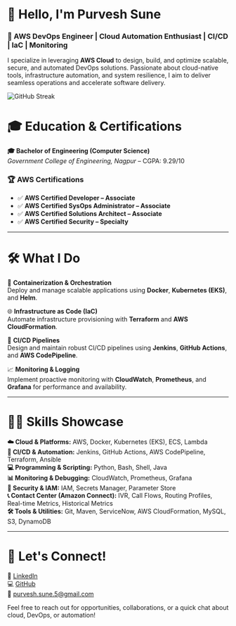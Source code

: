 # 👋 Hello, I'm Purvesh Sune

### 🚀 AWS DevOps Engineer | Cloud Automation Enthusiast | CI/CD | IaC | Monitoring

I specialize in leveraging **AWS Cloud** to design, build, and optimize scalable, secure, and automated DevOps solutions. Passionate about cloud-native tools, infrastructure automation, and system resilience, I aim to deliver seamless operations and accelerate software delivery.

<img src="https://streak-stats.demolab.com?user=purveshsune&theme=tokyonight&hide_border=true" alt="GitHub Streak"/>


# 🎓 Education & Certifications
**🎓 Bachelor of Engineering (Computer Science)**  
*Government College of Engineering, Nagpur* – CGPA: 9.29/10

### 🏆 AWS Certifications
- ✅ **AWS Certified Developer – Associate**
- ✅ **AWS Certified SysOps Administrator – Associate**
- ✅ **AWS Certified Solutions Architect – Associate**
- ✅ **AWS Certified Security – Specialty**

---

# 🛠️ What I Do

🐳 **Containerization & Orchestration**  
Deploy and manage scalable applications using **Docker**, **Kubernetes (EKS)**, and **Helm**.

🌐 **Infrastructure as Code (IaC)**  
Automate infrastructure provisioning with **Terraform** and **AWS CloudFormation**.

🔄 **CI/CD Pipelines**  
Design and maintain robust CI/CD pipelines using **Jenkins**, **GitHub Actions**, and **AWS CodePipeline**.

📈 **Monitoring & Logging**  
Implement proactive monitoring with **CloudWatch**, **Prometheus**, and **Grafana** for performance and availability.


---

# 🧑‍💻 Skills Showcase

**☁️ Cloud & Platforms:** AWS, Docker, Kubernetes (EKS), ECS, Lambda  
**🚀 CI/CD & Automation:** Jenkins, GitHub Actions, AWS CodePipeline, Terraform, Ansible  
**💻 Programming & Scripting:** Python, Bash, Shell, Java  
**📊 Monitoring & Debugging:** CloudWatch, Prometheus, Grafana  
**🔐 Security & IAM:** IAM, Secrets Manager, Parameter Store  
**📞 Contact Center (Amazon Connect):** IVR, Call Flows, Routing Profiles, Real-time Metrics, Historical Metrics  
**🛠 Tools & Utilities:** Git, Maven, ServiceNow, AWS CloudFormation, MySQL, S3, DynamoDB

---

# 🤝 Let's Connect!

🔗 [LinkedIn](https://www.linkedin.com/in/purveshsune)  
💻 [GitHub](https://github.com/purveshsune)  
📧 purvesh.sune.5@gmail.com  

Feel free to reach out for opportunities, collaborations, or a quick chat about cloud, DevOps, or automation!
